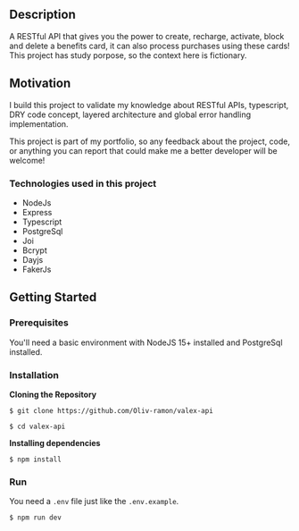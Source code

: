 ## Description

A RESTful API that gives you the power to create, recharge, activate, block and delete a benefits card, it can also process purchases using these cards! This project has study porpose, so the context here is fictionary.

## Motivation

I build this project to validate my knowledge about RESTful APIs, typescript, DRY code concept, layered architecture and global error handling implementation.

This project is part of my portfolio, so any feedback about the project, code, or anything you can report that could make me a better developer will be welcome!

### Technologies used in this project

- NodeJs
- Express
- Typescript
- PostgreSql
- Joi
- Bcrypt
- Dayjs
- FakerJs

## Getting Started

### Prerequisites

You'll need a basic environment with NodeJS 15+ installed and PostgreSql installed.

### Installation

**Cloning the Repository**

```
$ git clone https://github.com/Oliv-ramon/valex-api

$ cd valex-api
```

**Installing dependencies**

```
$ npm install
```

### Run

You need a `.env` file just like the `.env.example`.

```
$ npm run dev
```

